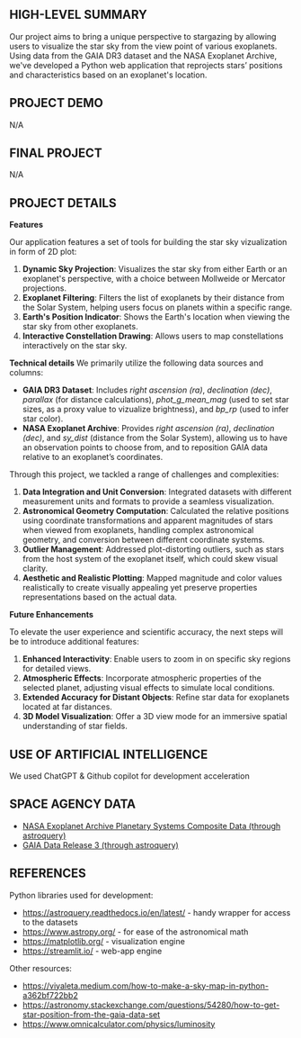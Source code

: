 ## HIGH-LEVEL SUMMARY
Our project aims to bring a unique perspective to stargazing by allowing users to visualize the star sky from the view point of various exoplanets. Using data from the GAIA DR3 dataset and the NASA Exoplanet Archive, we've developed a Python web application that reprojects stars’ positions and characteristics based on an exoplanet's location.


## PROJECT DEMO
N/A
## FINAL PROJECT
N/A
## PROJECT DETAILS

**Features**

Our application features a set of tools for building the star sky vizualization in form of 2D plot:
1. **Dynamic Sky Projection**: Visualizes the star sky from either Earth or an exoplanet's perspective, with a choice between Mollweide or Mercator projections.
2. **Exoplanet Filtering**: Filters the list of exoplanets by their distance from the Solar System, helping users focus on planets within a specific range.
3. **Earth's Position Indicator**: Shows the Earth's location when viewing the star sky from other exoplanets.
4. **Interactive Constellation Drawing**: Allows users to map constellations interactively on the star sky.

**Technical details**
We primarily utilize the following data sources and columns:
- **GAIA DR3 Dataset**: Includes *right ascension (ra)*, *declination (dec)*, *parallax* (for distance calculations), *phot_g_mean_mag* (used to set star sizes, as a proxy value to vizualize brightness), and *bp_rp* (used to infer star color).
- **NASA Exoplanet Archive**: Provides *right ascension (ra)*, *declination (dec)*, and *sy_dist* (distance from the Solar System), allowing us to have an observation points to choose from, and to reposition GAIA data relative to an exoplanet’s coordinates.


Through this project, we tackled a range of challenges and complexities:
1. **Data Integration and Unit Conversion**: Integrated datasets with different measurement units and formats to provide a seamless visualization.
2. **Astronomical Geometry Computation**: Calculated the relative positions using coordinate transformations and apparent magnitudes of stars when viewed from exoplanets, handling complex astronomical geometry, and conversion between different coordinate systems.
2. **Outlier Management**: Addressed plot-distorting outliers, such as stars from the host system of the exoplanet itself, which could skew visual clarity.
3. **Aesthetic and Realistic Plotting**: Mapped magnitude and color values realistically to create visually appealing yet preserve properties representations based on the actual data.

**Future Enhancements**

To elevate the user experience and scientific accuracy, the next steps will be to introduce additional features:
1. **Enhanced Interactivity**: Enable users to zoom in on specific sky regions for detailed views.
2. **Atmospheric Effects**: Incorporate atmospheric properties of the selected planet, adjusting visual effects to simulate local conditions.
3. **Extended Accuracy for Distant Objects**: Refine star data for exoplanets located at far distances.
4. **3D Model Visualization**: Offer a 3D view mode for an immersive spatial understanding of star fields.


## USE OF ARTIFICIAL INTELLIGENCE

We used ChatGPT & Github copilot for development acceleration

## SPACE AGENCY DATA

- [NASA Exoplanet Archive Planetary Systems Composite Data (through astroquery)](https://exoplanetarchive.ipac.caltech.edu/cgi-bin/TblView/nph-tblView?app=ExoTbls&config=PSCompPars)
- [GAIA Data Release 3 (through astroquery)](https://www.cosmos.esa.int/web/gaia/data-release-3)


## REFERENCES

Python libraries used for development:
- https://astroquery.readthedocs.io/en/latest/ - handy wrapper for access to the datasets
- https://www.astropy.org/ - for ease of the astronomical math
- https://matplotlib.org/ - visualization engine
- https://streamlit.io/ - web-app engine

Other resources:
- https://viyaleta.medium.com/how-to-make-a-sky-map-in-python-a362bf722bb2
- https://astronomy.stackexchange.com/questions/54280/how-to-get-star-position-from-the-gaia-data-set
- https://www.omnicalculator.com/physics/luminosity

